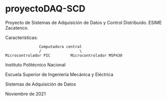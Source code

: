 # proyectoDAQ-SCD
Proyecto de Sistemas de Adquisición de Datos y Control Distribuido. ESIME Zacatenco.

Características:

                   Computadora central
                   /                 \
    Microcontrolador PIC         Microcontrolador MSP430

Instituto Politécnico Nacional</p>
Escuela Superior de Ingeniería Mecánica y Eléctrica</p>
Sistemas de Adquisición de Datos</p>
Noviembre de 2021</p>
